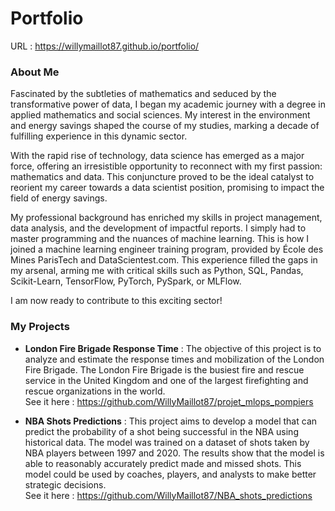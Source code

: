 # Portfolio

URL : https://willymaillot87.github.io/portfolio/

### About Me

Fascinated by the subtleties of mathematics and seduced by the transformative power of data, I began my academic journey with a degree in applied mathematics and social sciences. My interest in the environment and energy savings shaped the course of my studies, marking a decade of fulfilling experience in this dynamic sector.

With the rapid rise of technology, data science has emerged as a major force, offering an irresistible opportunity to reconnect with my first passion: mathematics and data. This conjuncture proved to be the ideal catalyst to reorient my career towards a data scientist position, promising to impact the field of energy savings.

My professional background has enriched my skills in project management, data analysis, and the development of impactful reports. I simply had to master programming and the nuances of machine learning. This is how I joined a machine learning engineer training program, provided by École des Mines ParisTech and DataScientest.com. This experience filled the gaps in my arsenal, arming me with critical skills such as Python, SQL, Pandas, Scikit-Learn, TensorFlow, PyTorch, PySpark, or MLFlow.

I am now ready to contribute to this exciting sector!


### My Projects

- **London Fire Brigade Response Time** :
    The objective of this project is to analyze and estimate the response times and mobilization of the London Fire Brigade. The London Fire Brigade is the busiest fire and rescue service in the United Kingdom and one of the largest firefighting and rescue organizations in the world.<br> See it here : https://github.com/WillyMaillot87/projet_mlops_pompiers

- **NBA Shots Predictions** : 
    This project aims to develop a model that can predict the probability of a shot being successful in the NBA using historical data. The model was trained on a dataset of shots taken by NBA players between 1997 and 2020. The results show that the model is able to reasonably accurately predict made and missed shots. This model could be used by coaches, players, and analysts to make better strategic decisions.<br> See it here : https://github.com/WillyMaillot87/NBA_shots_predictions